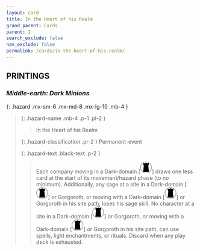 ```yaml
---
layout: card
title: In the Heart of his Realm
grand_parent: Cards
parent: I
search_exclude: false
nav_exclude: false
permalink: /cards/in-the-heart-of-his-realm/
---
```


## PRINTINGS


### _Middle-earth: Dark Minions_

{: .hazard .mx-sm-6 .mx-md-8 .mx-lg-10 .mb-4 }
> {: .hazard-name .mb-4 .p-1 .pl-2 }
> > <div class="hazard-mp"></div>
> > <div class="card-name">In the Heart of his Realm</div>
>
> {: .hazard-classification .pr-2 }
> Permanent-event
>
> {: .hazard-text .black-text .p-2 }
> > Each company moving in a Dark-domain \[![](/assets/images/dark-domain.svg)] draws one less card at the start of its movement/hazard phase (to no minimum). Additionally, any sage at a site in a Dark-domain \[![](/assets/images/dark-domain.svg)] or Gorgoroth, or moving with a Dark-domain \[![](/assets/images/dark-domain.svg)] or Gorgoroth in his site path, loses his sage skill. No character at a site in a Dark-domain \[![](/assets/images/dark-domain.svg)] or Gorgoroth, or moving with a Dark-domain \[![](/assets/images/dark-domain.svg)] or Gorgoroth in his site path, can use spells, light enchantments, or rituals. Discard when any play deck is exhausted.  
>
